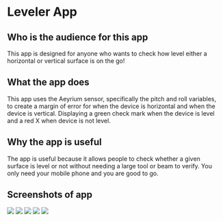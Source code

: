 # Leveler App
## Who is the audience for this app

This app is designed for anyone who wants to check how level either a horizontal or vertical surface is on the go!

## What the app does

This app uses the Aeyrium sensor, specifically the pitch and roll variables, to create a margin of error for when the device is horizontal and when the device is vertical. Displaying a green check mark when the device is level and a red X when device is not level.

## Why the app is useful

The app is useful because it allows people to check whether a given surface is level or not without needing a large tool or beam to verify. You only need your mobile phone and you are good to go.

## Screenshots of app

<img src="HomePage.png">

<img src="CheckHorizontal.png">

<img src="XHorizontal.png">

<img src="CheckVertical.png">

<img src="XVertical.png">
